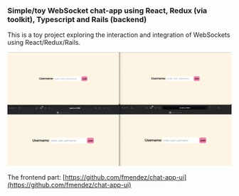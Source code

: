 ### Simple/toy WebSocket chat-app using React, Redux (via toolkit), Typescript and Rails (backend)

This is a toy project exploring the interaction and integration of WebSockets using React/Redux/Rails.

![Chat app demo](public/chatappdemo.gif)

The frontend part: [https://github.com/fmendez/chat-app-ui](https://github.com/fmendez/chat-app-ui)
